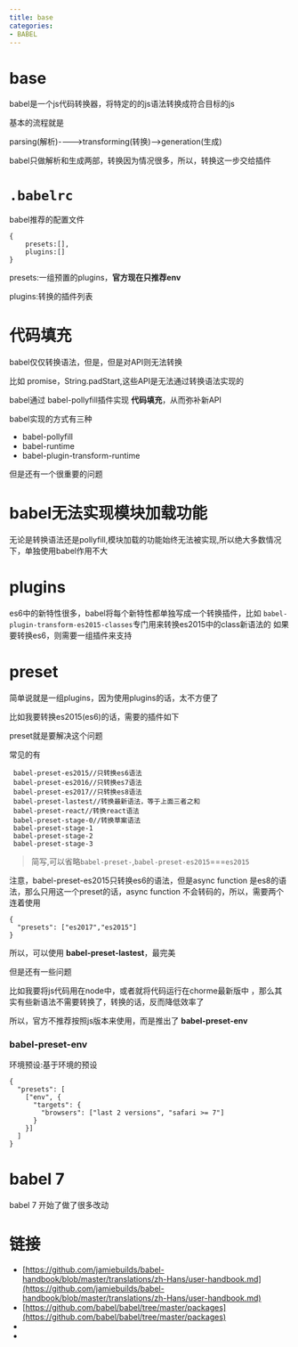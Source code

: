 ```yaml
---
title: base
categories: 
- BABEL
---
```

# base
babel是一个js代码转换器，将特定的的js语法转换成符合目标的js


基本的流程就是

parsing(解析)---->transforming(转换)-->generation(生成)

babel只做解析和生成两部，转换因为情况很多，所以，转换这一步交给插件

# `.babelrc`
babel推荐的配置文件
```
{
    presets:[],
    plugins:[]
}
```
presets:一组预置的plugins，**官方现在只推荐env**

plugins:转换的插件列表

# 代码填充
babel仅仅转换语法，但是，但是对API则无法转换

比如 promise，String.padStart,这些API是无法通过转换语法实现的

babel通过 babel-pollyfill插件实现 **代码填充**，从而弥补新API

babel实现的方式有三种

- babel-pollyfill
- babel-runtime
- babel-plugin-transform-runtime


但是还有一个很重要的问题

# babel无法实现模块加载功能

无论是转换语法还是pollyfill,模块加载的功能始终无法被实现,所以绝大多数情况下，单独使用babel作用不大




# plugins

es6中的新特性很多，babel将每个新特性都单独写成一个转换插件，比如 `babel-plugin-transform-es2015-classes`专门用来转换es2015中的class新语法的
如果要转换es6，则需要一组插件来支持


# preset
简单说就是一组plugins，因为使用plugins的话，太不方便了

比如我要转换es2015(es6)的话，需要的插件如下

preset就是要解决这个问题

常见的有

```
 babel-preset-es2015//只转换es6语法
 babel-preset-es2016//只转换es7语法
 babel-preset-es2017//只转换es8语法
 babel-preset-lastest//转换最新语法，等于上面三者之和
 babel-preset-react//转换react语法
 babel-preset-stage-0//转换草案语法
 babel-preset-stage-1
 babel-preset-stage-2
 babel-preset-stage-3
```
> 简写,可以省略`babel-preset-`,`babel-preset-es2015`===`es2015`



注意，babel-preset-es2015只转换es6的语法，但是async function 是es8的语法，那么只用这一个preset的话，async function 不会转码的，所以，需要两个连着使用

```
{
  "presets": ["es2017","es2015"]
}
```

所以，可以使用 **babel-preset-lastest**，最完美


但是还有一些问题

比如我要将js代码用在node中，或者就将代码运行在chorme最新版中
，那么其实有些新语法不需要转换了，转换的话，反而降低效率了

所以，官方不推荐按照js版本来使用，而是推出了 **babel-preset-env**

### babel-preset-env
环境预设:基于环境的预设
```
{
  "presets": [
    ["env", {
      "targets": {
        "browsers": ["last 2 versions", "safari >= 7"]
      }
    }]
  ]
}
```

# babel 7

babel 7 开始了做了很多改动






















# 链接
- [https://github.com/jamiebuilds/babel-handbook/blob/master/translations/zh-Hans/user-handbook.md](https://github.com/jamiebuilds/babel-handbook/blob/master/translations/zh-Hans/user-handbook.md)
- [https://github.com/babel/babel/tree/master/packages](https://github.com/babel/babel/tree/master/packages)
- 
- 


